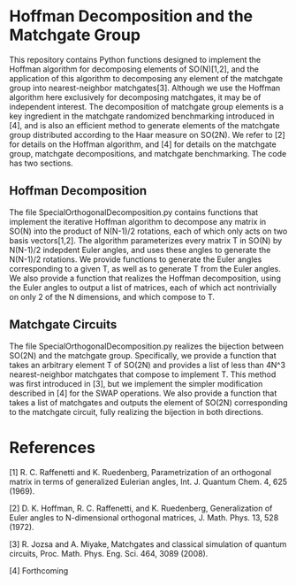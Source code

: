 # Hoffman Decomposition and the Matchgate Group
This repository contains Python functions designed to implement the Hoffman algorithm for decomposing elements of SO(N)[1,2], and the application of this algorithm to decomposing any element of the matchgate group into nearest-neighbor matchgates[3]. Although we use the Hoffman algorithm here exclusively for decomposing matchgates, it may be of independent interest. The decomposition of matchgate group elements is a key ingredient in the matchgate randomized benchmarking introduced in [4], and is also an efficient method to generate elements of the matchgate group distributed according to the Haar measure on SO(2N). We refer to [2] for details on the Hoffman algorithm, and [4] for details on the matchgate group, matchgate decompositions, and matchgate benchmarking. The code has two sections.

## Hoffman Decomposition
The file SpecialOrthogonalDecomposition.py contains functions that implement the iterative Hoffman algorithm to decompose any matrix in SO(N) into the product of N(N-1)/2 rotations, each of which only acts on two basis vectors[1,2]. The algorithm parameterizes every matrix T in SO(N) by N(N-1)/2 indepdent Euler angles, and uses these angles to generate the N(N-1)/2 rotations. We provide functions to generate the Euler angles corresponding to a given T, as well as to generate T from the Euler angles. We also provide a function that realizes the Hoffman decomposition, using the Euler angles to output a list of matrices, each of which act nontrivially on only 2 of the N dimensions, and which compose to T.

## Matchgate Circuits
The file SpecialOrthogonalDecomposition.py realizes the bijection between SO(2N) and the matchgate group. Specifically, we provide a function that takes an arbitrary element T of SO(2N) and provides a list of less than 4N^3 nearest-neighbor matchgates that compose to implement T. This method was first introduced in [3], but we implement the simpler modification described in [4] for the SWAP operations. We also provide a function that takes a list of matchgates and outputs the element of SO(2N) corresponding to the matchgate circuit, fully realizing the bijection in both directions.

# References
[1] R. C. Raffenetti and K. Ruedenberg, Parametrization of an orthogonal matrix in terms of generalized Eulerian angles, Int. J. Quantum Chem. 4, 625 (1969).

[2] D. K. Hoffman, R. C. Raffenetti, and K. Ruedenberg, Generalization of Euler angles to N-dimensional orthogonal matrices, J. Math. Phys. 13, 528 (1972).

[3] R. Jozsa and A. Miyake, Matchgates and classical simulation of quantum circuits, Proc. Math. Phys. Eng. Sci. 464, 3089 (2008).

[4] Forthcoming
